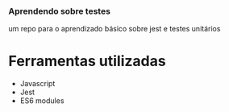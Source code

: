 ### Aprendendo sobre testes

um repo para o aprendizado básico sobre jest e testes unitários

# Ferramentas utilizadas

- Javascript
- Jest
- ES6 modules



